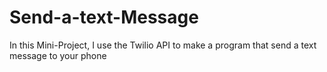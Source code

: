 # Send-a-text-Message
In this Mini-Project, I use the Twilio API to make a program that send a text message to your phone
